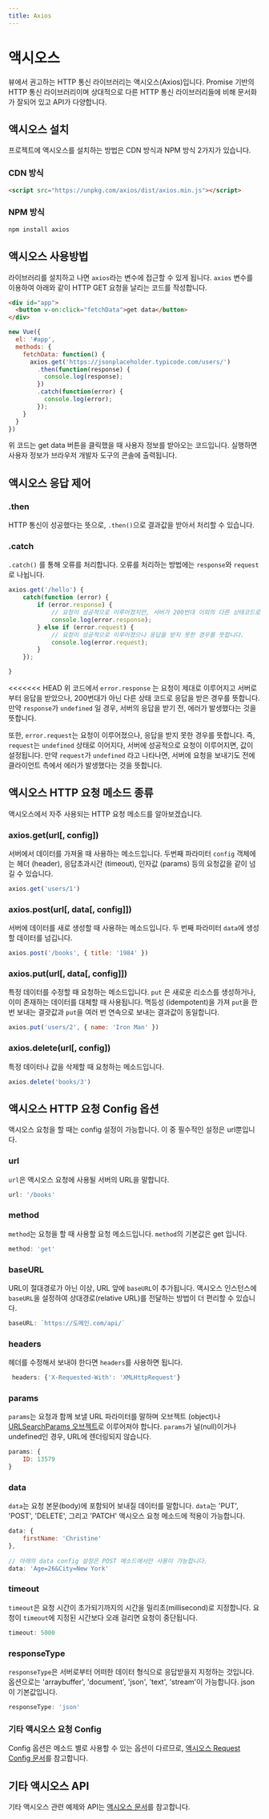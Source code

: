 ```yaml
---
title: Axios
---
```


# 액시오스

뷰에서 권고하는 HTTP 통신 라이브러리는 액시오스(Axios)입니다. Promise 기반의 HTTP 통신 라이브러리이며 상대적으로 다른 HTTP 통신 라이브러리들에 비해 문서화가 잘되어 있고 API가 다양합니다.

## 액시오스 설치

프로젝트에 액시오스를 설치하는 방법은 CDN 방식과 NPM 방식 2가지가 있습니다.

### CDN 방식

```html
<script src="https://unpkg.com/axios/dist/axios.min.js"></script>
```

### NPM 방식

```bash
npm install axios
```

## 액시오스 사용방법

라이브러리를 설치하고 나면 `axios`라는 변수에 접근할 수 있게 됩니다. `axios` 변수를 이용하여 아래와 같이 HTTP GET 요청을 날리는 코드를 작성합니다.

```html
<div id="app">
  <button v-on:click="fetchData">get data</button>
</div>
```

```js
new Vue({
  el: '#app',
  methods: {
    fetchData: function() {
      axios.get('https://jsonplaceholder.typicode.com/users/')
        .then(function(response) {
          console.log(response);
        })
        .catch(function(error) {
          console.log(error);
        });
    }
  }
})
```

위 코드는 get data 버튼을 클릭했을 때 사용자 정보를 받아오는 코드입니다. 실행하면 사용자 정보가 브라우저 개발자 도구의 콘솔에 출력됩니다.

## 액시오스 응답 제어

### .then

HTTP 통신이 성공했다는 뜻으로, `.then()`으로 결과값을 받아서 처리할 수 있습니다.

### .catch

`.catch()` 를 통해 오류를 처리합니다. 오류를 처리하는 방법에는 `response`와 `request`로 나뉩니다.

```javascript
axios.get('/hello') {
    catch(function (error) {
        if (error.response) {
            // 요청이 성공적으로 이루어졌지만, 서버가 200번대 이외의 다른 상태코드로 응답을 한 경우를 말합니다.
            console.log(error.response);	
        } else if (error.request) {
            // 요청이 성공적으로 이루어졌으나 응답을 받지 못한 경우를 뜻합니다.
            console.log(error.request);
        }
    });

}
```

<<<<<<< HEAD
위 코드에서 `error.response` 는 요청이 제대로 이루어지고 서버로부터 응답을 받았으나, 200번대가 아닌 다른 상태 코드로 응답을 받은 경우를 뜻합니다. 만약 `response`가 `undefined` 일 경우, 서버의 응답을 받기 전, 에러가 발생했다는 것을 뜻합니다. 

또한, `error.request`는 요청이 이루어졌으나, 응답을 받지 못한 경우를 뜻합니다. 즉, `request`는 `undefined` 상태로 이어지다, 서버에 성공적으로 요청이 이루어지면, 값이 설정됩니다. 만약 `request`가 `undefined` 라고 나타나면, 서버에 요청을 보내기도 전에 클라이언트 측에서 에러가 발생했다는 것을 뜻합니다.

## 액시오스 HTTP 요청 메소드 종류

액시오스에서 자주 사용되는 HTTP 요청 메소드를 알아보겠습니다.

### **axios.get(url[, config])**

서버에서 데이터를 가져올 때 사용하는 메소드입니다. 두번째 파라미터 `config` 객체에는 헤더 (header), 응답초과시간 (timeout), 인자값 (params) 등의 요청값을 같이 넘길 수 있습니다. 

```javascript
axios.get('users/1')
```

### axios.post(url[, data[, config]])

서버에 데이터를 새로 생성할 때 사용하는 메소드입니다. 두 번째 파라미터 `data`에 생성할 데이터를 넘깁니다. 

```javascript
axios.post('/books', { title: '1984' })
```

### **axios.put(url[, data[, config]])**

특정 데이터를 수정할 때 요청하는 메소드입니다. `put` 은 새로운 리소스를 생성하거나, 이미 존재하는 데이터를 대체할 때 사용됩니다. 멱등성 (idempotent)을 가져 `put`을 한 번 보내는 결괏값과 `put`을 여러 번 연속으로 보내는 결과값이 동일합니다. 

```javascript
axios.put('users/2', { name: 'Iron Man' })
```

### **axios.delete(url[, config])**

특정 데이터나 값을 삭제할 때 요청하는 메소드입니다. 

```javascript
axios.delete('books/3')
```

## 액시오스 HTTP 요청 Config 옵션 

액시오스 요청을 할 때는 config 설정이 가능합니다. 이 중 필수적인 설정은 url뿐입니다.

### url

`url`은 액시오스 요청에 사용될 서버의 URL을 말합니다. 

```javascript
url: '/books'
```

### method

`method`는 요청을 할 때 사용할 요청 메소드입니다. `method`의 기본값은 get 입니다.

```javascript
method: 'get'
```

### baseURL 

URL이 절대경로가 아닌 이상, URL 앞에 `baseURL`이 추가됩니다. 액시오스 인스턴스에 `baseURL`을 설정하여 상대경로(relative URL)를 전달하는 방법이 더 편리할 수 있습니다. 

```javascript
baseURL: `https://도메인.com/api/`
```

### headers

헤더를 수정해서 보내야 한다면 `headers`를 사용하면 됩니다.

```javascript
 headers: {'X-Requested-With': 'XMLHttpRequest'}
```

### params

`params`는 요청과 함께 보낼 URL 파라미터를 말하며 오브젝트 (object)나 [URLSearchParams 오브젝트](https://developer.mozilla.org/ko/docs/Web/API/URLSearchParams)로 이루어져야 합니다. `params`가 널(null)이거나 undefined인 경우, URL에 렌더링되지 않습니다.

```javascript
params: {
    ID: 13579
}
```

### data

`data`는 요청 본문(body)에 포함되어 보내질 데이터를 말합니다. `data`는 'PUT', 'POST', 'DELETE', 그리고 'PATCH' 액시오스 요청 메소드에 적용이 가능합니다. 

```javascript
data: {
    firstName: 'Christine'
},
  
// 아래의 data config 설정은 POST 메소드에서만 사용이 가능합니다.
data: 'Age=26&City=New York'
```

### timeout

`timeout`은 요청 시간이 초가되기까지의 시간을 밀리초(millisecond)로 지정합니다. 요청이 `timeout`에 지정된 시간보다 오래 걸리면 요청이 중단됩니다.

```javascript
timeout: 5000
```

### responseType

`responseType`은 서버로부터 어떠한 데이터 형식으로 응답받을지 지정하는 것입니다. 옵션으로는 'arraybuffer', 'document', 'json', 'text', 'stream'이 가능합니다. json이 기본값입니다.

```javascript
responseType: 'json'
```

### 기타 액시오스 요청 Config

Config 옵션은 메소드 별로 사용할 수 있는 옵션이 다르므로,  [액시오스 Request Config 문서](https://axios-http.com/docs/req_config)를 참고합니다.

## 기타 액시오스 API 

기타 액시오스 관련 예제와 API는 [액시오스 문서](https://github.com/axios/axios#example)를 참고합니다.
